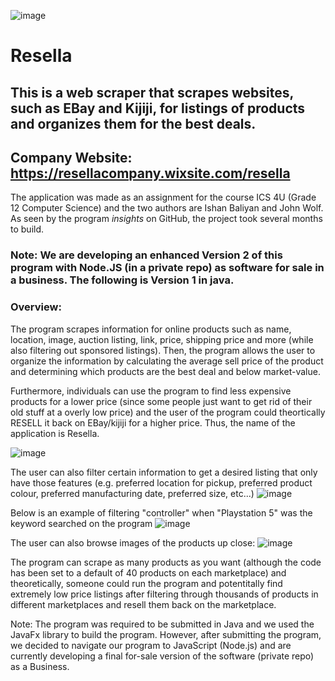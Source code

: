 ![image](https://user-images.githubusercontent.com/43831507/100688976-8fa11c00-3351-11eb-9cea-e5cf2cb69e52.png)

# Resella

## This is a web scraper that scrapes websites, such as EBay and Kijiji, for listings of products and organizes them for the best deals.

## Company Website: https://resellacompany.wixsite.com/resella ##

The application was made as an assignment for the course ICS 4U (Grade 12 Computer Science) and the two authors are Ishan Baliyan and John Wolf. As seen by the program *insights* on GitHub, the project took several months to build. 

### Note: We are developing an enhanced Version 2 of this program with Node.JS (in a private repo) as software for sale in a business. The following is Version 1 in java. ###

### Overview: 
The program scrapes information for online products such as name, location, image, auction listing, link, price, shipping price and more (while also filtering out sponsored listings).
Then, the program allows the user to organize the information by calculating the average sell price of the product and determining which products are the best deal and below market-value.

Furthermore, individuals can use the program to find less expensive products for a lower price (since some people just want to get rid of their old stuff at a overly low price) and the user of the program could theortically RESELL it back on EBay/kijiji for a higher price.
Thus, the name of the application is Resella.

![image](https://user-images.githubusercontent.com/43831507/100687724-d04b6600-334e-11eb-99d9-f282f6096103.png)

The user can also filter certain information to get a desired listing that only have those features (e.g. preferred location for pickup, preferred product colour, preferred manufacturing date, preferred size, etc...)
![image](https://user-images.githubusercontent.com/43831507/100688399-40a6b700-3350-11eb-874f-748954ad93e1.png)

Below is an example of filtering "controller" when "Playstation 5" was the keyword searched on the program
![image](https://user-images.githubusercontent.com/43831507/100688065-7a2af280-334f-11eb-88d2-3334a46b66ef.png)

The user can also browse images of the products up close:
![image](https://user-images.githubusercontent.com/43831507/100687838-0b4d9980-334f-11eb-83b4-06dae67b484d.png)

The program can scrape as many products as you want (although the code has been set to a default of 40 products on each marketplace) and theoretically, someone could run the program and potentitally find extremely low price listings after filtering through thousands of products in different marketplaces and resell them back on the marketplace.

Note: The program was required to be submitted in Java and we used the JavaFx library to build the program. However, after submitting the program, we decided to navigate our program to JavaScript (Node.js) and are currently developing a final for-sale version of the software (private repo) as a Business.
